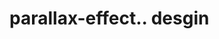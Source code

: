 # parallax-effect.. desgin                                                                                                                                                                                                                                                                                                                                                                                                                                                                                                               
